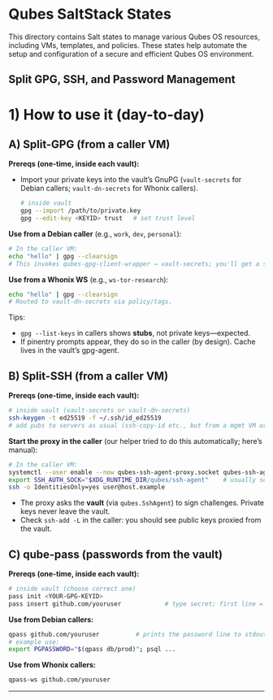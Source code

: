 # Qubes SaltStack States

This directory contains Salt states to manage various Qubes OS resources, including VMs, templates, and policies. These states help automate the setup and configuration of a secure and efficient Qubes OS environment.

## Split GPG, SSH, and Password Management

# 1) How to use it (day-to-day)

## A) Split-GPG (from a caller VM)

**Prereqs (one-time, inside each vault):**

- Import your private keys into the vault’s GnuPG (`vault-secrets` for Debian callers; `vault-dn-secrets` for Whonix callers).

  ```bash
  # inside vault
  gpg --import /path/to/private.key
  gpg --edit-key <KEYID> trust   # set trust level
  ```

**Use from a Debian caller** (e.g., `work`, `dev`, `personal`):

```bash
# In the caller VM:
echo "hello" | gpg --clearsign
# This invokes qubes-gpg-client-wrapper → vault-secrets; you'll get a signature back.
```

**Use from a Whonix WS** (e.g., `ws-tor-research`):

```bash
echo "hello" | gpg --clearsign
# Routed to vault-dn-secrets via policy/tags.
```

Tips:

- `gpg --list-keys` in callers shows **stubs**, not private keys—expected.
- If pinentry prompts appear, they do so in the caller (by design). Cache lives in the vault’s gpg-agent.

## B) Split-SSH (from a caller VM)

**Prereqs (one-time, inside each vault):**

```bash
# inside vault (vault-secrets or vault-dn-secrets)
ssh-keygen -t ed25519 -f ~/.ssh/id_ed25519
# add pubs to servers as usual (ssh-copy-id etc., but from a mgmt VM or via admin channel)
```

**Start the proxy in the caller** (our helper tried to do this automatically; here’s manual):

```bash
# In the caller VM:
systemctl --user enable --now qubes-ssh-agent-proxy.socket qubes-ssh-agent-proxy.service
export SSH_AUTH_SOCK="$XDG_RUNTIME_DIR/qubes/ssh-agent"    # usually set by the service
ssh -o IdentitiesOnly=yes user@host.example
```

- The proxy asks the **vault** (via `qubes.SshAgent`) to sign challenges. Private keys never leave the vault.
- Check `ssh-add -L` in the caller: you should see public keys proxied from the vault.

## C) qube-pass (passwords from the vault)

**Prereqs (one-time, inside each vault):**

```bash
# inside vault (choose correct one)
pass init <YOUR-GPG-KEYID>
pass insert github.com/youruser            # type secret; first line = password
```

**Use from Debian callers:**

```bash
qpass github.com/youruser          # prints the password line to stdout
# example use:
export PGPASSWORD="$(qpass db/prod)"; psql ...
```

**Use from Whonix callers:**

```bash
qpass-ws github.com/youruser
```

---
